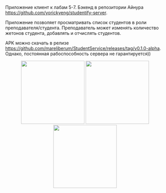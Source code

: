 Приложение клиент к лабам 5-7. Бэкенд в репозитории Айнура https://github.com/yorickyeng/studentify-server.

Приложение позволяет просматривать список студентов в роли преподавателя/студента. Преподаватель может изменять количество жетонов студента, 
добавлять и отчислять студентов. 

APK можно скачать в релизе https://github.com/mareliberum/StudentService/releases/tag/v0.1.0-alpha. Однако, постоянная рабоспособность сервера не гарантируется))


<div align="center">
   <img src="https://github.com/user-attachments/assets/8a40962e-1414-4557-96ab-b76c463c00eb" width="200"/>
  <img src="https://github.com/user-attachments/assets/a974690a-55be-41bd-bd4c-77301ee328ed" width="200"/>
  <img src="https://github.com/user-attachments/assets/d6259e23-759b-4dd1-9a43-30d558c77383" width="200"/>

</div>
